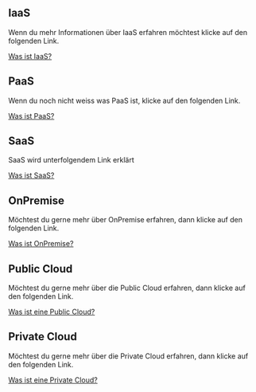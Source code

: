 <h2>IaaS</h2>

<p>Wenn du mehr Informationen über IaaS erfahren möchtest klicke auf den folgenden Link. </p>
<a href="https://github.com/1Jerome1/Modul-346/blob/main/IaaS.md"> Was ist IaaS? </a>
  

<h2>PaaS</h2>

<p>Wenn du noch nicht weiss was PaaS ist, klicke auf den folgenden Link.</p>
  <a href="https://github.com/1Jerome1/Modul-346/blob/main/PaaS.md" > Was ist PaaS? </a>

  
  <h2>SaaS</h2>
  <p>SaaS wird unterfolgendem Link erklärt</p>
  <a href="https://github.com/1Jerome1/Modul-346/blob/main/SaaS.md" > Was ist SaaS? </a>


<h2>OnPremise</h2>
<p>Möchtest du gerne mehr über OnPremise erfahren, dann klicke auf den folgenden Link.</p>
<a href="https://github.com/1Jerome1/Modul-346/blob/main/OnPremise.md" > Was ist OnPremise? </a>

<h2>Public Cloud</h2>
<p>Möchtest du gerne mehr über die Public Cloud erfahren, dann klicke auf den folgenden Link.</p>
<a href= "https://github.com/1Jerome1/Modul-346/blob/main/PublicCloud.md" > Was ist eine Public Cloud? </a>

<h2>Private Cloud</h2>
<p>Möchtest du gerne mehr über die Private Cloud erfahren, dann klicke auf den folgenden Link.</p>
<a href="https://github.com/1Jerome1/Modul-346/blob/main/Private%20Cloud.md" > Was ist eine Private Cloud? </a>
